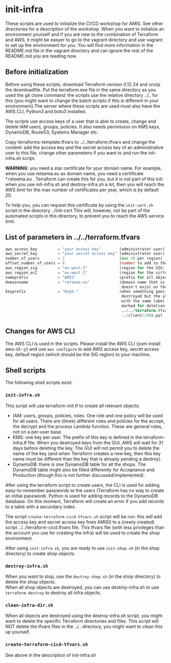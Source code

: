 # init-infra

These scripts are used to initialize the CI/CD workshop for AMIS. See other directories for a description of
the workshop. When you want to initialize an environment yourself and if you are new to the combination of
Terraform and AWS, it might be easyer to go to the vagrant directory and use vagrant to set up the
environment for you. You will find more information in the README.md file in the vagrant directory and can
ignore the rest of the README.md you are reading now.

## Before initialization

Before using these scripts, download Terraform version 0.12.24 and unzip the downloadfile. Put the
terraform.exe file in the same directory as you used the git clone command: the scripts use the relative
directory ../.. for this (you might want to change the batch scripts if this is different in your 
environment).The server where these scripts are used must also have the AWS CLI, Python3 and boto3 installed.

The scripts use access keys of a user that is able to create, change and delete IAM users, groups, policies.
It also needs permission on KMS keys, DynamoDB, Route53, Systems Manager etc.

Copy terraforms-template.tfvars to ../../terraform.tfvars and change the content: add the access key and the
secret access key of an administrative user to this file, change other parameters if you want to and run
the init-infra.sh script.

__WARNING__: you need a star certificate for your domain name. For example, when you use retsema.eu as domain
name, you need a certificate *.retsema.eu . Terraform can create this for you, but it is not part of this
init: when you use init-infra.sh and destroy-infra.sh a lot, then you will reach the AWS limit for the max 
number of certificates per year, which is by default 20.

To help you, you can request this certificate by using the `init-cert.sh` script in the directory ../init-cert
This will, however, not be part of the automated scripts in this directory, to prevent you to reach the AWS 
service limit.

## List of parameters in ../../terraform.tfvars

``` terraform.tfvars
aws_access_key         = "your access key"        (administrator user)
aws_secret_key         = "your secret access key" (administrator user)
number_of_users        = 2                        (max 20 per region)
offset_number_of_users = 0                        (number to add to the first user. 0 means: first user is AMIS0)
aws_region_sig         = "eu-west-1"              (region for the SIG: pipelines and shops are build in this region)
aws_region_ec2         = "eu-west-2"              (region for the virtual machines)
nameprefix             = "AMIS"                   (prefix for all objects: users, groups, policies, SNS topics, Lambda functions, etc)
domainname             = "retsema.eu"             (domain name that is used for the SIG, this should be an internal domain name that 
                                                   doesn't exist on the public internet).
keyprefix              = "KeyG-"                  (when something goes wrong with destroying the environment, then the keys are 
                                                   destroyed but the aliases are not disconnected. When you try to create a new key 
                                                   with the same label (f.e. KeyG-AMIS1) then this will fail, even when the key is 
                                                   marked for deletion. Please change this name on four places: 
                                                   ../../terraform.tfvars, ../shop/terraform-shop.py, ../client/encrypt_and_send.py, 
                                                   ../client/100x.py)
```

## Changes for AWS CLI

The AWS CLI is used in the scripts. Please install the AWS CLI (yum install aws-cli -y) and use `aws configure` to add AWS access key, secret access key, default region (which should be the SIG region) to your machine.

## Shell scripts

The following shell scripts exist:

### `init-infra.sh`

This script will use terraform-init.tf to create all relevant objects:
- IAM: users, groups, policies, roles. One role and one policy will be used for all users. There are (three) different roles and policies for the accept, the decrypt and the process Lambda function. These are general roles, not on a per-user base.
- KMS: one key per user. The prefix of this key is defined in the terraform-infra.tf file. When you destroyed keys from the GUI, AWS will wait for 31 days before deleting the key. The GUI will not permit you to delete the name of the key (and when Terraform creates a new key, then this key name must be different than the key that is already pending a destroy).
- DynamoDB: there is one DynamoDB table for all the shops. The DynamoDB table might also be filled differently for Acceptance and Production (though this is not further discussed/implemented).

After using the terraform script to create users, the CLI is used for adding easy-to-remember passwords to the users (Terraform has no way to create an initial password).
Python is used for adding records to the DynamoDB database. On this moment, Terraform will create an error if you add records to a table with a secundary index.

The script `create-terraform-cicd-tfvars.sh` script will be run: this will add the access key and secret access key from AMIS0 to a (newly created) script ../../terraform-cicd.tfvars file. This tfvars file (with less privileges than the account you use for creating the infra) will be used to create the shop environment.

After using `init-infra.sh`, you are ready to use `init-shop.sh` (in the shop directory) to create shop objects.

### `destroy-infra.sh`

When you want to stop, use the `destroy-shop.sh` (in the shop directory) to delete the shop objects.\
When all shop objects are destroyed, you can use destroy-infra.sh to use `terraform destroy` to destroy all infra objects.

### `clean-infra-dir.sh`

When all objects are destroyed using the destroy-infra.sh script, you might want to delete the specific
Terraform directories and files. This script will NOT delete the tfvars files in the ../.. directory,
you might want to clean this up yourself.

### `create-terraform-cicd-tfvars.sh`

See above in the description of init-infra.sh

